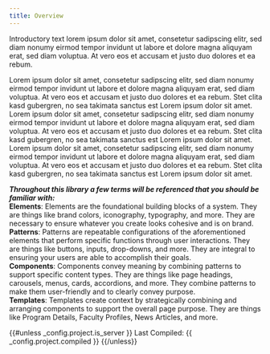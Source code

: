```yaml
---
title: Overview
---
```


<p class="intro">
Introductory text lorem ipsum dolor sit amet, consetetur sadipscing elitr, sed diam nonumy eirmod tempor invidunt ut labore et dolore magna aliquyam erat, sed diam voluptua. At vero eos et accusam et justo duo dolores et ea rebum. 
</p>

Lorem ipsum dolor sit amet, consetetur sadipscing elitr, sed diam nonumy eirmod tempor invidunt ut labore et dolore magna aliquyam erat, sed diam voluptua. At vero eos et accusam et justo duo dolores et ea rebum. Stet clita kasd gubergren, no sea takimata sanctus est Lorem ipsum dolor sit amet. Lorem ipsum dolor sit amet, consetetur sadipscing elitr, sed diam nonumy eirmod tempor invidunt ut labore et dolore magna aliquyam erat, sed diam voluptua. At vero eos et accusam et justo duo dolores et ea rebum. Stet clita kasd gubergren, no sea takimata sanctus est Lorem ipsum dolor sit amet. Lorem ipsum dolor sit amet, consetetur sadipscing elitr, sed diam nonumy eirmod tempor invidunt ut labore et dolore magna aliquyam erat, sed diam voluptua. At vero eos et accusam et justo duo dolores et ea rebum. Stet clita kasd gubergren, no sea takimata sanctus est Lorem ipsum dolor sit amet.

**_Throughout this library a few terms will be referenced that you should be familiar with:_**<br />
**Elements**: Elements are the foundational building blocks of a system. They are things like brand colors, iconography, typography, and more. They are necessary to ensure whatever you create looks cohesive and is on brand.<br />
**Patterns**: Patterns are repeatable configurations of the aforementioned elements that perform specific functions through user interactions. They are things like buttons, inputs, drop-downs, and more. They are integral to ensuring your users are able to accomplish their goals.<br />
**Components**: Components convey meaning by combining patterns to support specific content types. They are things like page headings, carousels, menus, cards, accordions, and more. They combine patterns to make them user-friendly and to clearly convey purpose.<br />
**Templates**: Templates create context by strategically combining and arranging components to support the overall page purpose. They are things like Program Details, Faculty Profiles, News Articles, and more.

{{#unless _config.project.is_server }}
<span class="compiled">
Last Compiled: {{ _config.project.compiled }}
</span>
{{/unless}}
